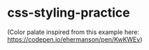 # css-styling-practice

(Color palate inspired from this example here: https://codepen.io/ehermanson/pen/KwKWEv)
